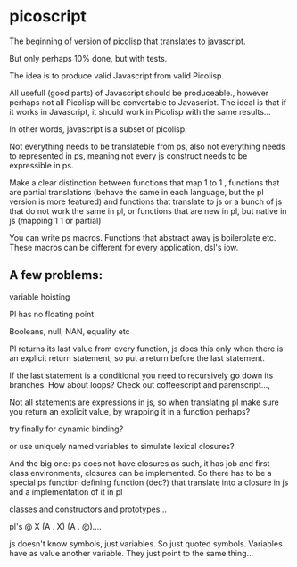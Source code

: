 picoscript
==========

The beginning of version of picolisp that translates to javascript.

But only perhaps 10% done, but with tests.

The idea is to produce valid Javascript from valid Picolisp.

 All usefull (good parts) of Javascript should be produceable., however perhaps not all Picolisp will be convertable to Javascript. The ideal is that if it works in Javascript, it should work in Picolisp with the same results...

In other words, javascript is a subset of picolisp.

Not everything needs to be translateble from ps, also not everything needs to represented in ps, meaning not every js construct needs to be expressible in ps.

Make a clear distinction between functions that map 1 to 1 , functions that are partial translations (behave the same in each language, but the pl version is more featured) and functions that translate to js or a bunch of js that do not work the same in pl, or functions that are new in pl, but native in js (mapping 1 1 or partial)

You can write ps macros. Functions that abstract away js boilerplate etc. These macros can be different for every application, dsl's iow.

A few problems:
-----------------------------

variable hoisting

Pl has no floating point

Booleans, null, NAN, equality etc

 Pl returns its last value from every function, js does this only when there is an explicit return statement, so put a return before the last statement. 

 If the last statement is a conditional you need to recursively go down its branches. How about loops? Check out coffeescript and parenscript..., 

 Not all statements are expressions in js, so when translating pl make sure you return an explicit value, by wrapping it in a function perhaps?

try finally for dynamic binding? 

or use uniquely named variables to simulate lexical closures?

And the big one: ps does not have closures as such, it has job and first class environments, closures can be implemented. So there has to be a special ps function defining function (dec?) that translate into a closure in js and a implementation of it in pl

classes and constructors and prototypes...


pl's @ X (A . X) (A . @)....

js doesn't know symbols, just variables. So just quoted symbols. Variables have as value another variable. They just point to the same thing...
